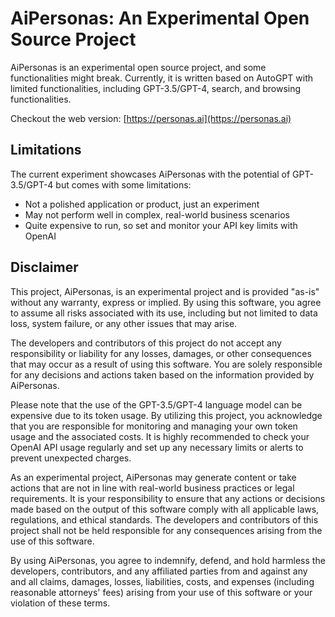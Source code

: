 # AiPersonas: An Experimental Open Source Project

AiPersonas is an experimental open source project, and some functionalities might break. Currently, it is written based on AutoGPT with limited functionalities, including GPT-3.5/GPT-4, search, and browsing functionalities.

Checkout the web version: [https://personas.ai](https://personas.ai)

## Limitations

The current experiment showcases AiPersonas with the potential of GPT-3.5/GPT-4 but comes with some limitations:

- Not a polished application or product, just an experiment
- May not perform well in complex, real-world business scenarios
- Quite expensive to run, so set and monitor your API key limits with OpenAI

## Disclaimer

This project, AiPersonas, is an experimental project and is provided "as-is" without any warranty, express or implied. By using this software, you agree to assume all risks associated with its use, including but not limited to data loss, system failure, or any other issues that may arise.

The developers and contributors of this project do not accept any responsibility or liability for any losses, damages, or other consequences that may occur as a result of using this software. You are solely responsible for any decisions and actions taken based on the information provided by AiPersonas.

Please note that the use of the GPT-3.5/GPT-4 language model can be expensive due to its token usage. By utilizing this project, you acknowledge that you are responsible for monitoring and managing your own token usage and the associated costs. It is highly recommended to check your OpenAI API usage regularly and set up any necessary limits or alerts to prevent unexpected charges.

As an experimental project, AiPersonas may generate content or take actions that are not in line with real-world business practices or legal requirements. It is your responsibility to ensure that any actions or decisions made based on the output of this software comply with all applicable laws, regulations, and ethical standards. The developers and contributors of this project shall not be held responsible for any consequences arising from the use of this software.

By using AiPersonas, you agree to indemnify, defend, and hold harmless the developers, contributors, and any affiliated parties from and against any and all claims, damages, losses, liabilities, costs, and expenses (including reasonable attorneys' fees) arising from your use of this software or your violation of these terms.
